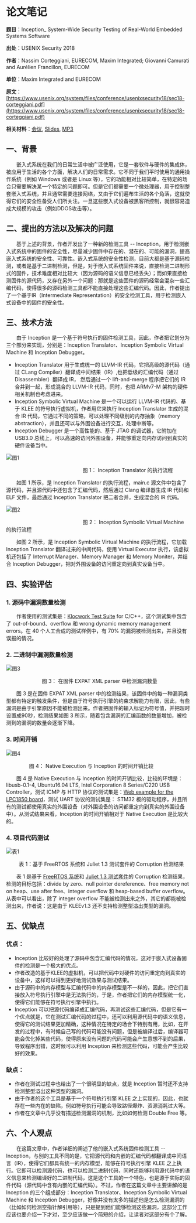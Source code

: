 # **论文笔记**

**题目**：Inception_ System-Wide Security Testing of Real-World Embedded Systems Software

**出处**：USENIX Security 2018

**作者**：Nassim Corteggiani, EURECOM, Maxim Integrated; Giovanni Camurati and Aurélien Francillon, EURECOM

**单位**：Maxim Integrated and EURECOM

**原文**：[https://www.usenix.org/system/files/conference/usenixsecurity18/sec18-corteggiani.pdf](https://www.usenix.org/system/files/conference/usenixsecurity18/sec18-corteggiani.pdf)

**相关材料**：[会议](https://www.usenix.org/conference/usenixsecurity18/presentation/corteggiani), [Slides](https://www.usenix.org/sites/default/files/conference/protected-files/security18_slides_corteggiani.pdf),
[MP3](https://2459d6dc103cb5933875-c0245c5c937c5dedcca3f1764ecc9b2f.ssl.cf2.rackcdn.com/sec18/corteggiani.mp3)

## **一、背景**

&ensp;&ensp;&ensp;&ensp;嵌入式系统在我们的日常生活中被广泛使用，它是一套软件与硬件的集成体，被应用于生活的各个方面，解决人们的日常需求。它不同于我们平时使用的通用操作系统（例如 Windows 或者是 Linux 等），它的功能相对比较简单，在特定的场合只需要解决某一个特定的问题即可。但是它们都需要一个微处理器，用于控制整套嵌入式系统，并且通常需要连接网络，又由于它们遍布生活的各个角落，这就使得它们的安全性备受人们所关注。一旦这些嵌入式设备被黑客所控制，就很容易造成大规模的攻击（例如DDOS攻击等）。

## **二、提出的方法以及解决的问题**

&ensp;&ensp;&ensp;&ensp;基于上述的背景，作者开发出了一种新的检测工具 -- Inception，用于检测嵌入式系统中的固件的安全性，尽量减少固件中存在的、潜在的、可能的漏洞，提高嵌入式系统的安全性、可靠性。嵌入式系统的安全性检测，目前大都是基于源码检测，或者是基于二进制检测，但是，对于嵌入式系统固件来说，直接检测二进制形式的固件，技术难度相对比较大（因为源码的语义信息已经丢失）；而如果直接检测固件的源代码，又存在另外一个问题：那就是这些固件的源码经常会混杂一些汇编代码，使得很多的源码检测工具都不能直接处理这些汇编代码。因此，作者提出了一个基于IR（Intermediate Representation）的安全检测工具，用于检测嵌入式设备中的固件的安全性。

## **三、技术方法**

&ensp;&ensp;&ensp;&ensp;由于 Inception 是一个基于符号执行的固件检测工具，因此，作者把它划分为三个部分来实现，分别是：Inception Translator、Inception Symbolic Virtual Machine 和 Inception Debugger。

- Inception Translator 用于生成统一的 LLVM-IR 代码，它把高级的源代码（通过 CLang Compiler）翻译成中间结果（IR）,也把低级的汇编代码（通过 Disassembler）翻译成 IR， 然后通过一个 lift-and-merge 程序把它们的 IR 合并到一起，形成混合的 LLVM-IR 代码，同时，也把 ARMv7-M 架构的硬件相关机制也考虑进来。
- Inception Symbolic Virtual Machine 是一个可以运行 LLVM-IR 代码的、基于 KLEE 的符号执行虚拟机，作者用它来执行 Inception Translator 生成的混合 IR 代码，它通过不同的策略，可以处理不同级别的内存抽象（memory abstraction），并且还可以与外围设备进行交互，处理中断等。
- Inception Debugger 是一个高性能的、基于 JTAG 的调试器，它附加在 USB3.0 总线上，可以高速的访问外围设备，并能够重定向内存访问到真实的硬件设备当中。

![图1](材料/图1.jpg)

&ensp;&ensp;&ensp;&ensp;&ensp;&ensp;&ensp;&ensp;&ensp;&ensp;&ensp;&ensp;&ensp;&ensp;&ensp;&ensp;&ensp;&ensp;&ensp;&ensp;&ensp;&ensp;&ensp;&ensp;&ensp;&ensp;&ensp;&ensp;&ensp;&ensp;图 1： Inception Translator 的执行流程

&ensp;&ensp;&ensp;&ensp;如图 1 所示，是 Inception Translator 的执行流程，main.c 源文件中包含了源代码，并且源代码中还包含了汇编代码，然后通过 Clang 编译器生成 IR 代码和 ELF 文件，最后通过 Inception Translator 把二者合并，生成混合的 IR 代码。

![图2](材料/图2.jpg)

&ensp;&ensp;&ensp;&ensp;&ensp;&ensp;&ensp;&ensp;&ensp;&ensp;&ensp;&ensp;&ensp;&ensp;&ensp;&ensp;&ensp;&ensp;&ensp;&ensp;&ensp;&ensp;&ensp;&ensp;&ensp;&ensp;&ensp;&ensp;&ensp;&ensp;图 2： Inception Symbolic Virtual Machine 的执行流程

&ensp;&ensp;&ensp;&ensp;如图 2 所示，是 Inception Symbolic Virtual Machine 的执行流程，它加载 Inception Translator 翻译过来的中间代码，使用 Virtual Executor 执行，该虚拟机还包括了 Interrupt Manager、Memory Manager 和 Memory Moniter，并结合 Inception Debugger，把对外围设备的访问重定向到真实设备当中。

## **四、实验评估**

### **1. 源码中漏洞数量检测**

&ensp;&ensp;&ensp;&ensp;作者使用的测试集是：[Klocwork Test Suite](https://samate.nist.gov/SRD/view.php?tsID=106) for C/C++，这个测试集中包含了 out-of-bound、overflow 和 wrong dynamic memory management errors。在 40 个人工合成的测试样例中，有 70% 的漏洞被检测出来，并且没有误报的情况。

### **2. 二进制中漏洞数量检测**

![图3](材料/图3.jpg)

&ensp;&ensp;&ensp;&ensp;&ensp;&ensp;&ensp;&ensp;&ensp;&ensp;&ensp;&ensp;&ensp;&ensp;图 3： 在固件 EXPAT XML parser 中检测漏洞数量

&ensp;&ensp;&ensp;&ensp;图 3 是在固件 EXPAT XML parser 中的检测结果，该固件中的每一种漏洞类型都有特定的触发条件，但是由于符号执行引擎的约束求解能力有限，因此，有些漏洞是由于引擎原因不能被检测出来。作者把固件的输入标记为符号值，并把超时设置成90秒，检测结果如图 3 所示，随着包含漏洞的汇编函数的数量增加，被检测到的漏洞的数量会逐渐下降。

### **3. 时间开销**

![图4](材料/图4.jpg)

&ensp;&ensp;&ensp;&ensp;&ensp;&ensp;&ensp;&ensp;&ensp;图 4： Native Execution 与 Inception 的时间开销比较

&ensp;&ensp;&ensp;&ensp;图 4 是 Native Execution 与 Inception 的时间开销比较，比较的环境是：libusb-0.1-4, Ubuntu16.04 LTS, Intel Corporation 8 Series/C220 USB Controller，测试 ICMP 与 HTTP 协议的测试集是：[Web example for the LPC1850 board](https://diolan.com/media/wysiwyg/downloads/lpc1800-demos.zip)，测试 UART 协议的测试集是： STM32 板的驱动程序，并且所有的测试都使用真实的外围设备（对外围设备的访问都重定向到真实的外围设备中）。从测试结果来看，Inception 的时间开销相对于 Native Execution 是比较大的。

### **4. 项目代码测试**

![表1](材料/表1.jpg)

&ensp;&ensp;&ensp;&ensp;&ensp;表 1：基于 FreeRTOS 系统和  Juliet 1.3 测试套件的 Corruption 检测结果

&ensp;&ensp;&ensp;&ensp;表 1 是基于 [FreeRTOS 系统](https://www.freertos.org/)和  [Juliet 1.3 测试套件](https://samate.nist.gov/SRD/around.php#juliet_documents)的 Corruption 检测结果，检测的目标包括：divide by zero、null pointer dereference、free memory not on heap、use after free、integer overflow 和 heap-based buffer overflow。从表中可以看出，除了 integer overflow 不能被检测出来之外，其它的都能被检测出来，作者说：这是由于 KLEEv1.3 还不支持检测整型溢出类型的漏洞。

## **五、优缺点**

### **优点：**

- Inception 比较好的处理了源码中包含汇编代码的情况，这对于嵌入式设备固件的检测是一个极大的优点。
- 作者改造的基于KLEE的虚拟机，可以把代码中对硬件的访问重定向到真实的设备中，这样可以得到更好地测试效果与测试结果。
- 由于源码中的内存模型与汇编代码中的内存模型是不一样的，因此，把它们直接放入符号执行引擎中是无法执行的，于是，作者把它们的内存模型统一化，使得它们能够在符号执行引擎中执行。
- Inception 可以把源代码编译成汇编代码，再测试这些汇编代码，但是它有一个优点就是，它在测试汇编代码的过程中，还可以利用源代码中的语义信息，使得它的测试结果更加精确，这种情况在特定的场合下特别有用，比如，在开发的过程中，有时候自己写的代码可能没有问题，但是被编译过后，编译器可能会优化掉某些代码，使得原来没有问题的代码可能会产生意想不到的后果，导致程序出错，这时候可以利用 Inception 来检测这些代码，可能会产生比较好的效果。

### **缺点：**

- 作者在测试过程中也给出了一个很明显的缺点，就是 Inception 暂时还不支持检测整型溢出这种类型的漏洞。
- 由于作者的这个工具是基于一个符号执行引擎 KLEE 之上实现的，因此，也就存在一些内在的缺陷，例如符号执行可能会导致路径爆炸、资源消耗过大等。
- 作者在文章中几乎没有描述检测漏洞的机制，比如如何检测 Double Free 等。

## **六、个人观点**

&ensp;&ensp;&ensp;&ensp;在这篇文章中，作者详细的阐述了他的嵌入式系统固件检测工具 -- Inception，与别的工具不同的是，它把源代码和内嵌的汇编代码都翻译成中间语言（IR），使得它们都具有统一的内存模型，能够在符号执行引擎 KLEE 之上执行。它即可以检测源代码，也可以检测二进制代码，同时还能够利用源代码中的语义信息来检测编译好的二进制代码，这是这个工具的一个特色，也是源于实际的固件代码（源代码中含有内嵌的汇编代码）。不过，作者在这篇文章中主要讲解的是 Inception 的三个组成部分：Inception Translator、Inception Symbolic Virtual Machine 和 Inception Debugger，好像并没有太多的描述他是怎么检测漏洞的（比如如何检测空指针解引用等），只是提到他们能够检测这些漏洞，这部分工作应该也要介绍一下才对，至少应该做一个简短的介绍，让读者对这部分有个了解。
